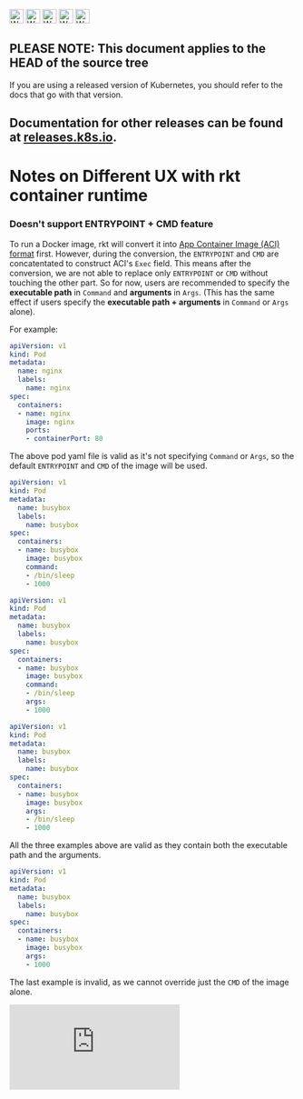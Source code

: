 <!-- BEGIN MUNGE: UNVERSIONED_WARNING -->

<!-- BEGIN STRIP_FOR_RELEASE -->

<img src="http://kubernetes.io/img/warning.png" alt="WARNING"
     width="25" height="25">
<img src="http://kubernetes.io/img/warning.png" alt="WARNING"
     width="25" height="25">
<img src="http://kubernetes.io/img/warning.png" alt="WARNING"
     width="25" height="25">
<img src="http://kubernetes.io/img/warning.png" alt="WARNING"
     width="25" height="25">
<img src="http://kubernetes.io/img/warning.png" alt="WARNING"
     width="25" height="25">

<h2>PLEASE NOTE: This document applies to the HEAD of the source tree</h2>

If you are using a released version of Kubernetes, you should
refer to the docs that go with that version.

Documentation for other releases can be found at
[releases.k8s.io](http://releases.k8s.io).
</strong>
--

<!-- END STRIP_FOR_RELEASE -->

<!-- END MUNGE: UNVERSIONED_WARNING -->

# Notes on Different UX with rkt container runtime

### Doesn't support ENTRYPOINT + CMD feature

To run a Docker image, rkt will convert it into [App Container Image (ACI) format](https://github.com/appc/spec/blob/master/SPEC.md) first.
However, during the conversion, the `ENTRYPOINT` and `CMD` are concatentated to construct ACI's `Exec` field.
This means after the conversion, we are not able to replace only `ENTRYPOINT` or `CMD` without touching the other part.
So for now, users are recommended to specify the **executable path** in `Command` and **arguments** in `Args`.
(This has the same effect if users specify the **executable path + arguments** in `Command` or `Args` alone).

For example:

```yaml
apiVersion: v1
kind: Pod
metadata:
  name: nginx
  labels:
    name: nginx
spec:
  containers:
  - name: nginx
    image: nginx
    ports:
    - containerPort: 80
```

The above pod yaml file is valid as it's not specifying `Command` or `Args`, so the default `ENTRYPOINT` and `CMD` of the image will be used.

```yaml
apiVersion: v1
kind: Pod
metadata:
  name: busybox
  labels:
    name: busybox
spec:
  containers:
  - name: busybox
    image: busybox
    command:
    - /bin/sleep
    - 1000
```

```yaml
apiVersion: v1
kind: Pod
metadata:
  name: busybox
  labels:
    name: busybox
spec:
  containers:
  - name: busybox
    image: busybox
    command:
    - /bin/sleep
    args:
    - 1000
```

```yaml
apiVersion: v1
kind: Pod
metadata:
  name: busybox
  labels:
    name: busybox
spec:
  containers:
  - name: busybox
    image: busybox
    args:
    - /bin/sleep
    - 1000
```

All the three examples above are valid as they contain both the executable path and the arguments.

```yaml
apiVersion: v1
kind: Pod
metadata:
  name: busybox
  labels:
    name: busybox
spec:
  containers:
  - name: busybox
    image: busybox
    args:
    - 1000
```

The last example is invalid, as we cannot override just the `CMD` of the image alone.





<!-- BEGIN MUNGE: GENERATED_ANALYTICS -->
[![Analytics](https://kubernetes-site.appspot.com/UA-36037335-10/GitHub/docs/getting-started-guides/rkt/notes.md?pixel)]()
<!-- END MUNGE: GENERATED_ANALYTICS -->

